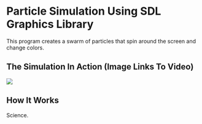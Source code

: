 
# Particle Simulation Using SDL Graphics Library

This program creates a swarm of particles that spin around the screen and change colors.

<h2>The Simulation In Action (Image Links To Video)</h2>
<p align="left">
  <a href="https://youtu.be/6jXk6qDlttA"><img src="https://s29.postimg.org/daaszf7hz/Screen_Shot_2017_01_16_at_10_10_33_AM.png"/></a>
</p>

<h2>How It Works</h2>
Science.
